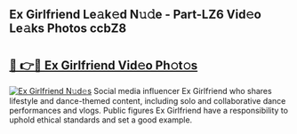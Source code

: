 ## Ex Girlfriend Le𝚊k𝚎d N𝚞𝚍e - Part-LZ6 Vid𝚎o Le𝚊ks Photos ccbZ8

# <h2><a href="http://fbc8tb.evod.top/?m=Ex+Girlfriend">🔗 👉🔴 Ex Girlfriend Vid𝚎o Ph𝚘t𝚘s</a></h2>

[![Ex Girlfriend N𝚞d𝚎s](https://i.imgur.com/8V9OHl7.gif)](http://fbc8tb.evod.top/?m=Ex+Girlfriend)
Social media influencer Ex Girlfriend who shares lifestyle and dance-themed content, including solo and collaborative dance performances and vlogs. Public figures Ex Girlfriend have a responsibility to uphold ethical standards and set a good example. 
